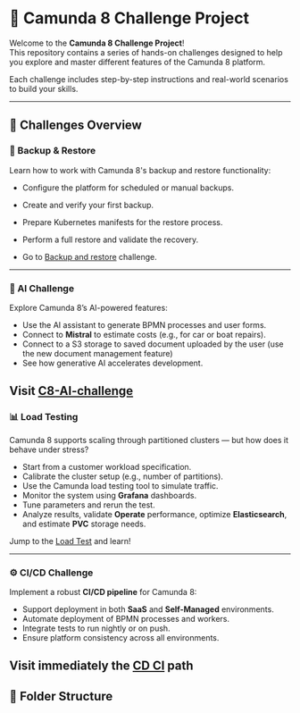 # 🚀 Camunda 8 Challenge Project


Welcome to the **Camunda 8 Challenge Project**!  
This repository contains a series of hands-on challenges designed to help you explore and master different features of the Camunda 8 platform.

Each challenge includes step-by-step instructions and real-world scenarios to build your skills.

---

## 🧩 Challenges Overview

### 🔄 Backup & Restore

Learn how to work with Camunda 8's backup and restore functionality:

- Configure the platform for scheduled or manual backups.
- Create and verify your first backup.
- Prepare Kubernetes manifests for the restore process.
- Perform a full restore and validate the recovery.

- Go to [Backup and restore](Backup-Restore/README.md) challenge.
---

### 🤖 AI Challenge

Explore Camunda 8’s AI-powered features:

- Use the AI assistant to generate BPMN processes and user forms.
- Connect to **Mistral** to estimate costs (e.g., for car or boat repairs).
- Connect to a S3 storage to saved document uploaded by the user (use the new document management feature)
- See how generative AI accelerates development.

Visit [C8-AI-challenge](c8-AI-challenge/README.md)
---

### 📊 Load Testing

Camunda 8 supports scaling through partitioned clusters — but how does it behave under stress?

- Start from a customer workload specification.
- Calibrate the cluster setup (e.g., number of partitions).
- Use the Camunda load testing tool to simulate traffic.
- Monitor the system using **Grafana** dashboards.
- Tune parameters and rerun the test.
- Analyze results, validate **Operate** performance, optimize **Elasticsearch**, and estimate **PVC** storage needs.

Jump to the [Load Test](c8-loadtest-challenge/README.md) and learn!

---

### ⚙️ CI/CD Challenge

Implement a robust **CI/CD pipeline** for Camunda 8:

- Support deployment in both **SaaS** and **Self-Managed** environments.
- Automate deployment of BPMN processes and workers.
- Integrate tests to run nightly or on push.
- Ensure platform consistency across all environments.

Visit immediately the [CD CI](CD_CI/README.md) path
---

## 📁 Folder Structure

